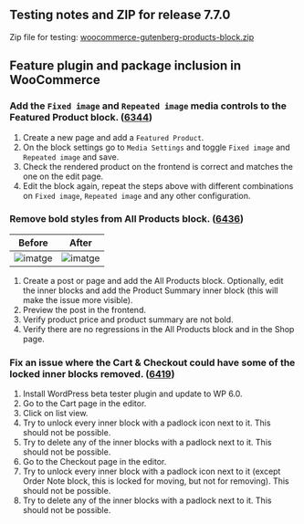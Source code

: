 ## Testing notes and ZIP for release 7.7.0

Zip file for testing: [woocommerce-gutenberg-products-block.zip](https://github.com/woocommerce/woocommerce-blocks/files/8761433/woocommerce-gutenberg-products-block.zip)

## Feature plugin and package inclusion in WooCommerce

### Add the `Fixed image` and `Repeated image` media controls to the Featured Product block. ([6344](https://github.com/woocommerce/woocommerce-blocks/pull/6344))

1. Create a new page and add a `Featured Product`.
2. On the block settings go to `Media Settings` and toggle `Fixed image` and `Repeated image` and save.
3. Check the rendered product on the frontend is correct and matches the one on the edit page.
4. Edit the block again, repeat the steps above with different combinations on `Fixed image`, `Repeated image` and any other configuration.

### Remove bold styles from All Products block. ([6436](https://github.com/woocommerce/woocommerce-blocks/pull/6436))

| Before | After |
| ------ | ----- |
|  ![imatge](https://user-images.githubusercontent.com/3616980/169530618-49b0a06f-a034-4858-a26e-12b5db419715.png) | ![imatge](https://user-images.githubusercontent.com/3616980/169530682-d5e6a5f4-594f-496e-91e3-d0497d3c697f.png) |

1. Create a post or page and add the All Products block. Optionally, edit the inner blocks and add the Product Summary inner block (this will make the issue more visible).
2. Preview the post in the frontend.
3. Verify product price and product summary are not bold.
4. Verify there are no regressions in the All Products block and in the Shop page.

### Fix an issue where the Cart & Checkout could have some of the locked inner blocks removed. ([6419](https://github.com/woocommerce/woocommerce-blocks/pull/6419))

1. Install WordPress beta tester plugin and update to WP 6.0.
2. Go to the Cart page in the editor.
3. Click on list view.
4. Try to unlock every inner block with a padlock icon next to it. This should not be possible.
6. Try to delete any of the inner blocks with a padlock next to it. This should not be possible.
7. Go to the Checkout page in the editor.
8. Try to unlock every inner block with a padlock icon next to it (except Order Note block, this is locked for moving, but not for removing). This should not be possible.
6. Try to delete any of the inner blocks with a padlock next to it. This should not be possible.
